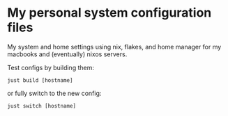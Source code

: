 # My personal system configuration files

My system and home settings using nix, flakes, and home manager for my macbooks and (eventually) nixos servers.

Test configs by building them:

```
just build [hostname]
```

or fully switch to the new config:

```
just switch [hostname]
```
